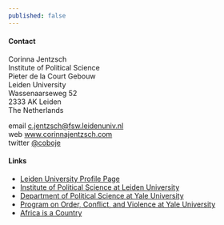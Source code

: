```yaml
---
published: false
---
```


#### Contact

Corinna Jentzsch  
Institute of Political Science   
Pieter de la Court Gebouw    
Leiden University    
Wassenaarseweg 52     
2333 AK Leiden    
The Netherlands     

email <c.jentzsch@fsw.leidenuniv.nl>  
web www.corinnajentzsch.com  
twitter [@coboje](https://twitter.com/coboje)  

#### Links

* [Leiden University Profile Page](http://socialsciences.leiden.edu/politicalscience/organisation/faculty/jentzsch.html "Corinna Jentzsch")
* [Institute of Political Science at Leiden University](http://www.socialsciences.leiden.edu/politicalscience/ "Institute of Political Science at Leiden University")
* [Department of Political Science at Yale University](http://politicalscience.yale.edu/ "Department of Political Science at Yale University")
* [Program on Order, Conflict, and Violence at Yale University](http://www.yale.edu/macmillan/ocvprogram/ "OCV")
* [Africa is a Country](http://africasacountry.com/ "AIAC")
